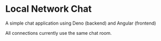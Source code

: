 # Local Network Chat
A simple chat application using Deno (backend) and Angular (frontend)

All connections currently use the same chat room.
